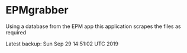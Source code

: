 # EPMgrabber
Using a database from the EPM app this application scrapes the files as required


Latest backup: Sun Sep 29 14:51:02 UTC 2019
